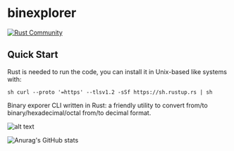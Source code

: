 # binexplorer

[![Rust Community](https://img.shields.io/badge/Rust_Community%20-Join_us-brightgreen?style=plastic&logo=rust)](https://www.rust-lang.org/community)

## Quick Start
Rust is needed to run the code, you can install it in Unix-based like systems with: 

```sh curl --proto '=https' --tlsv1.2 -sSf https://sh.rustup.rs | sh ```

Binary exporer CLI written in Rust: a friendly utility to convert from/to binary/hexadecimal/octal from/to decimal format.

![alt text](https://www.wezm.net/v2/posts/2020/100-rust-binaries/hexyl.png)

![Anurag's GitHub stats](https://github-readme-stats.vercel.app/api?username=fbrega10&theme=ambient_gradient&show_icons=true)
